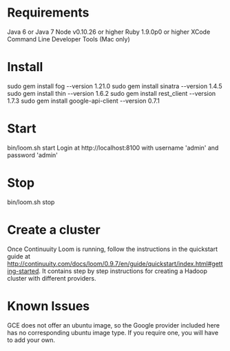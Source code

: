 Requirements
============
Java 6 or Java 7
Node v0.10.26 or higher
Ruby 1.9.0p0 or higher
XCode Command Line Developer Tools (Mac only)

Install
======
sudo gem install fog --version 1.21.0
sudo gem install sinatra --version 1.4.5
sudo gem install thin --version 1.6.2
sudo gem install rest_client --version 1.7.3
sudo gem install google-api-client --version 0.7.1

Start
=====
bin/loom.sh start
Login at http://localhost:8100 with username 'admin' and password 'admin'

Stop
=====
bin/loom.sh stop

Create a cluster
================
Once Continuuity Loom is running, follow the instructions in the quickstart guide at 
http://continuuity.com/docs/loom/0.9.7/en/guide/quickstart/index.html#getting-started.
It contains step by step instructions for creating a Hadoop cluster with different providers.

Known Issues
============
GCE does not offer an ubuntu image, so the Google provider included here has no corresponding
ubuntu image type. If you require one, you will have to add your own.
